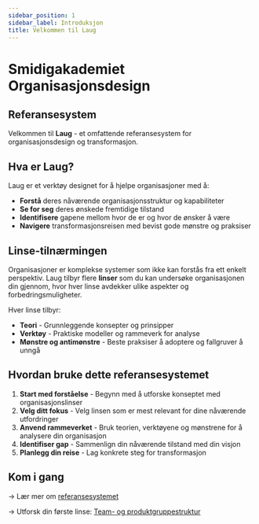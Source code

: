 ```yaml
---
sidebar_position: 1
sidebar_label: Introduksjon
title: Velkommen til Laug
---
```


# Smidigakademiet Organisasjonsdesign
## Referansesystem

Velkommen til **Laug** - et omfattende referansesystem for organisasjonsdesign og transformasjon.

## Hva er Laug?

Laug er et verktøy designet for å hjelpe organisasjoner med å:
- **Forstå** deres nåværende organisasjonsstruktur og kapabiliteter
- **Se for seg** deres ønskede fremtidige tilstand
- **Identifisere** gapene mellom hvor de er og hvor de ønsker å være
- **Navigere** transformasjonsreisen med bevist gode mønstre og praksiser

## Linse-tilnærmingen

Organisasjoner er komplekse systemer som ikke kan forstås fra ett enkelt perspektiv. Laug tilbyr flere **linser** som du kan undersøke organisasjonen din gjennom, hvor hver linse avdekker ulike aspekter og forbedringsmuligheter.

Hver linse tilbyr:
- **Teori** - Grunnleggende konsepter og prinsipper
- **Verktøy** - Praktiske modeller og rammeverk for analyse
- **Mønstre og antimønstre** - Beste praksiser å adoptere og fallgruver å unngå

## Hvordan bruke dette referansesystemet

1. **Start med forståelse** - Begynn med å utforske konseptet med organisasjonslinser
2. **Velg ditt fokus** - Velg linsen som er mest relevant for dine nåværende utfordringer
3. **Anvend rammeverket** - Bruk teorien, verktøyene og mønstrene for å analysere din organisasjon
4. **Identifiser gap** - Sammenlign din nåværende tilstand med din visjon
5. **Planlegg din reise** - Lag konkrete steg for transformasjon

## Kom i gang

→ Lær mer om [referansesystemet](/docs/about-reference-system)

→ Utforsk din første linse: [Team- og produktgruppestruktur](/docs/lenses/team-product-structure)